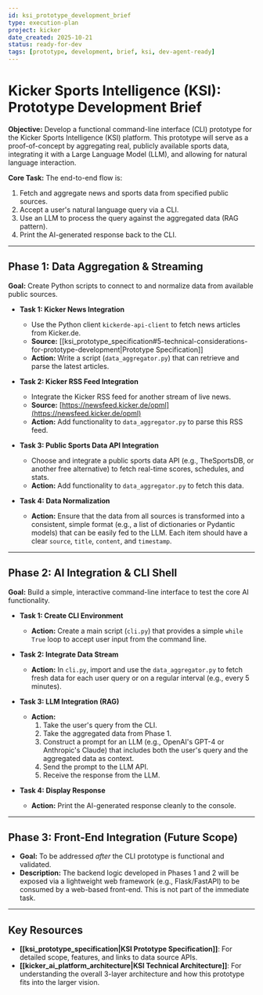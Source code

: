 ```yaml
---
id: ksi_prototype_development_brief
type: execution-plan
project: kicker
date_created: 2025-10-21
status: ready-for-dev
tags: [prototype, development, brief, ksi, dev-agent-ready]
---
```


# Kicker Sports Intelligence (KSI): Prototype Development Brief

**Objective:** Develop a functional command-line interface (CLI) prototype for the Kicker Sports Intelligence (KSI) platform. This prototype will serve as a proof-of-concept by aggregating real, publicly available sports data, integrating it with a Large Language Model (LLM), and allowing for natural language interaction.

**Core Task:** The end-to-end flow is:
1.  Fetch and aggregate news and sports data from specified public sources.
2.  Accept a user's natural language query via a CLI.
3.  Use an LLM to process the query against the aggregated data (RAG pattern).
4.  Print the AI-generated response back to the CLI.

---

## Phase 1: Data Aggregation & Streaming

**Goal:** Create Python scripts to connect to and normalize data from available public sources.

*   **Task 1: Kicker News Integration**
    *   Use the Python client `kickerde-api-client` to fetch news articles from Kicker.de.
    *   **Source:** [[ksi_prototype_specification#5-technical-considerations-for-prototype-development|Prototype Specification]]
    *   **Action:** Write a script (`data_aggregator.py`) that can retrieve and parse the latest articles.

*   **Task 2: Kicker RSS Feed Integration**
    *   Integrate the Kicker RSS feed for another stream of live news.
    *   **Source:** [https://newsfeed.kicker.de/opml](https://newsfeed.kicker.de/opml)
    *   **Action:** Add functionality to `data_aggregator.py` to parse this RSS feed.

*   **Task 3: Public Sports Data API Integration**
    *   Choose and integrate a public sports data API (e.g., TheSportsDB, or another free alternative) to fetch real-time scores, schedules, and stats.
    *   **Action:** Add functionality to `data_aggregator.py` to fetch this data.

*   **Task 4: Data Normalization**
    *   **Action:** Ensure that the data from all sources is transformed into a consistent, simple format (e.g., a list of dictionaries or Pydantic models) that can be easily fed to the LLM. Each item should have a clear `source`, `title`, `content`, and `timestamp`.

---

## Phase 2: AI Integration & CLI Shell

**Goal:** Build a simple, interactive command-line interface to test the core AI functionality.

*   **Task 1: Create CLI Environment**
    *   **Action:** Create a main script (`cli.py`) that provides a simple `while True` loop to accept user input from the command line.

*   **Task 2: Integrate Data Stream**
    *   **Action:** In `cli.py`, import and use the `data_aggregator.py` to fetch fresh data for each user query or on a regular interval (e.g., every 5 minutes).

*   **Task 3: LLM Integration (RAG)**
    *   **Action:**
        1.  Take the user's query from the CLI.
        2.  Take the aggregated data from Phase 1.
        3.  Construct a prompt for an LLM (e.g., OpenAI's GPT-4 or Anthropic's Claude) that includes both the user's query and the aggregated data as context.
        4.  Send the prompt to the LLM API.
        5.  Receive the response from the LLM.

*   **Task 4: Display Response**
    *   **Action:** Print the AI-generated response cleanly to the console.

---

## Phase 3: Front-End Integration (Future Scope)

*   **Goal:** To be addressed *after* the CLI prototype is functional and validated.
*   **Description:** The backend logic developed in Phases 1 and 2 will be exposed via a lightweight web framework (e.g., Flask/FastAPI) to be consumed by a web-based front-end. This is not part of the immediate task.

---

## Key Resources

*   **[[ksi_prototype_specification|KSI Prototype Specification]]**: For detailed scope, features, and links to data source APIs.
*   **[[kicker_ai_platform_architecture|KSI Technical Architecture]]**: For understanding the overall 3-layer architecture and how this prototype fits into the larger vision.
